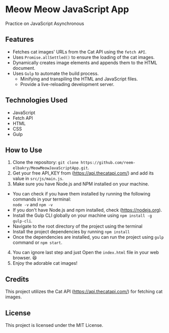# Meow Meow JavaScript App
Practice on JavaScript Asynchronous 

## Features
- Fetches cat images' URLs from the Cat API using the `fetch API`.
- Uses `Promise.allSettled()` to ensure the loading of the cat images.
- Dynamically creates image elements and appends them to the HTML document.
- Uses `Gulp` to automate the build process. 
    - Minifying and transpiling the HTML and JavaScript files. 
    - Provide a live-reloading development server.

## Technologies Used
- JavaScript
- Fetch API
- HTML
- CSS
- Gulp

## How to Use
1. Clone the repository: `git clone https://github.com/reem-elbakry/MeowMeowJavaScriptApp.git`.
2. Get your free API_KEY from (https://api.thecatapi.com/) and add its value in `src/js/main.js`.
3. Make sure you have Node.js and NPM installed on your machine. 
- You can check if you have them installed by running the following commands in your terminal:  <br /> 
   `node -v` and `npm -v`
- If you don't have Node.js and npm installed, check (https://nodejs.org).
- Install the Gulp CLI globally on your machine using `npm install -g gulp-cli`.
- Navigate to the root directory of the project using the terminal 
- Install the project dependencies by running `npm install`
- Once the dependencies are installed, you can run the project using `gulp` command or `npm start`.
4. You can ignore last step and just Open the `index.html` file in your web browser. :laughing:
4. Enjoy the adorable cat images!

## Credits
This project utilizes the Cat API (https://api.thecatapi.com/) for fetching cat images.

## License
This project is licensed under the MIT License.
